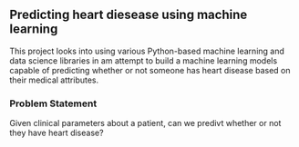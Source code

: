 
## Predicting heart diesease using machine learning

This project looks into using various Python-based machine learning and data science libraries in am attempt to build a machine learning models capable of predicting whether or not someone has heart disease based on their medical attributes.

### Problem Statement

Given clinical parameters about a patient, can we predivt whether or not they have heart disease?
